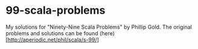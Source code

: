 # 99-scala-problems
My solutions for "Ninety-Nine Scala Problems" by Phillip Gold. The original problems and solutions can be found (here)[http://aperiodic.net/phil/scala/s-99/]

